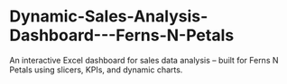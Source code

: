 # Dynamic-Sales-Analysis-Dashboard---Ferns-N-Petals
An interactive Excel dashboard for sales data analysis – built for Ferns N Petals using slicers, KPIs, and dynamic charts.

